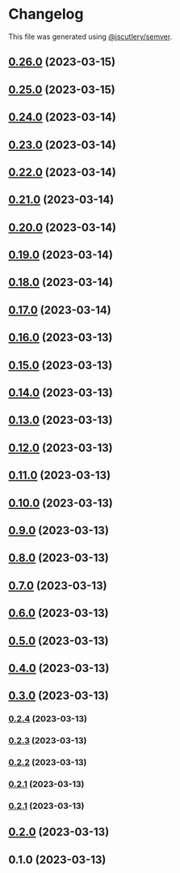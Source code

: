 # Changelog

This file was generated using [@jscutlery/semver](https://github.com/jscutlery/semver).

## [0.26.0](https://github.com/caioquirino/awsu/compare/core-0.25.0...core-0.26.0) (2023-03-15)

## [0.25.0](https://github.com/caioquirino/awsu/compare/core-0.24.0...core-0.25.0) (2023-03-15)

## [0.24.0](https://github.com/caioquirino/awsu/compare/core-0.23.0...core-0.24.0) (2023-03-14)

## [0.23.0](https://github.com/caioquirino/awsu/compare/core-0.22.0...core-0.23.0) (2023-03-14)

## [0.22.0](https://github.com/caioquirino/awsu/compare/core-0.21.0...core-0.22.0) (2023-03-14)

## [0.21.0](https://github.com/caioquirino/awsu/compare/core-0.20.0...core-0.21.0) (2023-03-14)

## [0.20.0](https://github.com/caioquirino/awsu/compare/core-0.19.0...core-0.20.0) (2023-03-14)

## [0.19.0](https://github.com/caioquirino/awsu/compare/core-0.18.0...core-0.19.0) (2023-03-14)

## [0.18.0](https://github.com/caioquirino/awsu/compare/core-0.17.0...core-0.18.0) (2023-03-14)

## [0.17.0](https://github.com/caioquirino/awsu/compare/core-0.16.0...core-0.17.0) (2023-03-14)

## [0.16.0](https://github.com/caioquirino/awsu/compare/core-0.15.0...core-0.16.0) (2023-03-13)

## [0.15.0](https://github.com/caioquirino/awsu/compare/core-0.14.0...core-0.15.0) (2023-03-13)

## [0.14.0](https://github.com/caioquirino/awsu/compare/core-0.13.0...core-0.14.0) (2023-03-13)

## [0.13.0](https://github.com/caioquirino/awsu/compare/core-0.12.0...core-0.13.0) (2023-03-13)

## [0.12.0](https://github.com/caioquirino/awsu/compare/core-0.11.0...core-0.12.0) (2023-03-13)

## [0.11.0](https://github.com/caioquirino/awsu/compare/core-0.10.0...core-0.11.0) (2023-03-13)

## [0.10.0](https://github.com/caioquirino/awsu/compare/core-0.9.0...core-0.10.0) (2023-03-13)

## [0.9.0](https://github.com/caioquirino/awsu/compare/core-0.8.0...core-0.9.0) (2023-03-13)

## [0.8.0](https://github.com/caioquirino/awsu/compare/core-0.7.0...core-0.8.0) (2023-03-13)

## [0.7.0](https://github.com/caioquirino/awsu/compare/core-0.6.0...core-0.7.0) (2023-03-13)

## [0.6.0](https://github.com/caioquirino/awsu/compare/core-0.5.0...core-0.6.0) (2023-03-13)

## [0.5.0](https://github.com/caioquirino/awsu/compare/core-0.4.0...core-0.5.0) (2023-03-13)

## [0.4.0](https://github.com/caioquirino/awsu/compare/core-0.3.0...core-0.4.0) (2023-03-13)

## [0.3.0](https://github.com/caioquirino/awsu/compare/core-0.2.4...core-0.3.0) (2023-03-13)

### [0.2.4](https://github.com/caioquirino/awsu/compare/core-0.2.3...core-0.2.4) (2023-03-13)

### [0.2.3](https://github.com/caioquirino/awsu/compare/core-0.2.2...core-0.2.3) (2023-03-13)

### [0.2.2](https://github.com/caioquirino/awsu/compare/core-0.2.1...core-0.2.2) (2023-03-13)

### [0.2.1](https://github.com/caioquirino/awsu/compare/core-0.2.0...core-0.2.1) (2023-03-13)

### [0.2.1](https://github.com/caioquirino/awsu/compare/core-0.2.0...core-0.2.1) (2023-03-13)

## [0.2.0](https://github.com/caioquirino/awsu/compare/core-0.1.0...core-0.2.0) (2023-03-13)

## 0.1.0 (2023-03-13)
